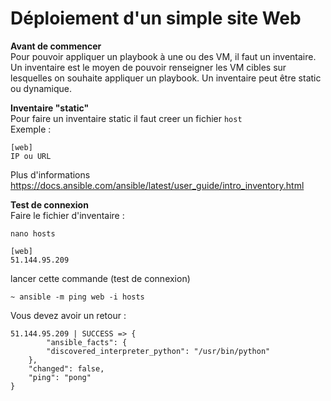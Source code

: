 # Déploiement d'un simple site Web
**Avant de commencer**<br/>
Pour pouvoir appliquer un playbook à une ou des VM, il faut un inventaire. Un inventaire est le moyen de pouvoir renseigner les VM cibles sur lesquelles on souhaite appliquer un playbook. Un inventaire peut être static ou dynamique.<br/>

**Inventaire "static"**<br/>
Pour faire un inventaire static il faut creer un fichier ```host```<br/>
Exemple :
```
[web]
IP ou URL
```
Plus d'informations https://docs.ansible.com/ansible/latest/user_guide/intro_inventory.html<br/>

**Test de connexion**<br/>
Faire le fichier d'inventaire :
```
nano hosts
```
```
[web]
51.144.95.209
```
lancer cette commande (test de connexion)
```
~ ansible -m ping web -i hosts
```
Vous devez avoir un retour :
```
51.144.95.209 | SUCCESS => {
        "ansible_facts": {
        "discovered_interpreter_python": "/usr/bin/python"
    },
    "changed": false,
    "ping": "pong"
}
```